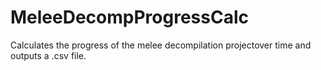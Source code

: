 # MeleeDecompProgressCalc
Calculates the progress of the melee decompilation projectover time and outputs a .csv file.
